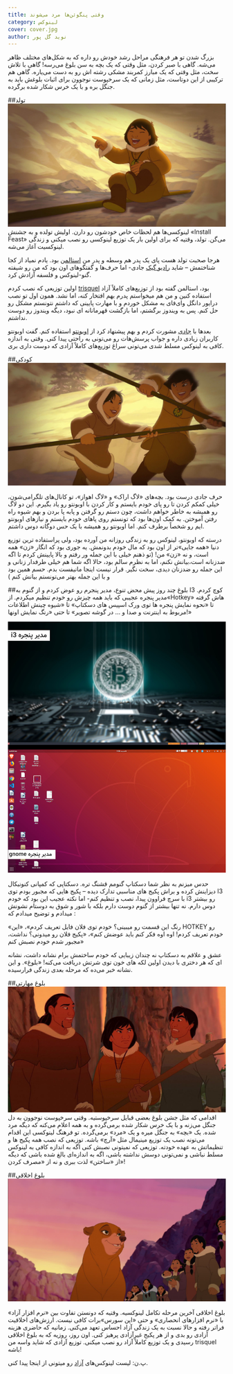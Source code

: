 ```yaml
---
title: وقتی پنگوئن‌ها مرد می‌شوند
category: لینوکس
cover: cover.jpg
author: نوید گل پور
---
```


بزرگ شدن تو هر فرهنگی مراحل رشد خودش رو داره که به شکل‌های مختلف ظاهر می‌شه. گاهی با صبر کردن، مثل وقتی که یک بچه به سن بلوغ می‌رسه! گاهی با تلاش سخت، مثل وقتی که یک مبارز کمربند مشکی رشته اش رو به دست می‌یاره. گاهی هم ترکیبی از این دوتاست، مثل زمانی که یک سرخپوست نوجوون برای اثبات بلوغش باید به جنگل بره و با یک خرس شکار شده برگرده.

##تولد
![تولد یک سرخپوست](./birth.jpg)
لینوکسی‌ها هم لحظات خاص خودشون رو دارن. اولیش تولده و به جشنش «Install Feast» می‌گن. تولد، وقتیه که برای اولین بار یک توزیع لینوکسی رو نصب میکنی و زندگی لینوکسیت آغاز می‌شه.

هرجا صحبت تولد هست پای یک پدر هم وسطه و پدر من
[استالمن](https://fa.wikipedia.org/wiki/ریچارد_استالمن)
بود. یادم نمیاد از کجا شناختمش – شاید
[رادیو گیک](http://www.namlik.me/channel/%D9%BE%D8%A7%D8%AF%DA%A9%D8%B3%D8%AA%20%D8%B1%D8%A7%D8%AF%DB%8C%D9%88%20%DA%AF%DB%8C%DA%A9)
جادی- اما حرف‌ها و گفتگوهای اون بود که من رو شیفته گنو-لینوکس و فلسفه آزادش کرد.

اولین توزیعی که نصب کردم
[trisquel](https://fa.wikipedia.org/wiki/%D8%AA%D8%B1%DB%8C%D8%B3%DA%A9%D9%84)
بود، استالمن گفته بود از توزیع‌های کاملاً آزاد استفاده کنین و من هم میخواستم پدرم بهم افتخار کنه، اما نشد. همون اول تو نصب درایور دانگل وای‌فای به مشکل خوردم و با مهارت پایینی که داشتم نتونستم مشکل رو حل کنم. پس به ویندوز برگشتم، اما بازگشت قهرمانانه ای نبود، دیگه ویندوز رو دوست نداشتم.

بعدها با
[جادی](https://jadi.net/)
مشورت کردم و بهم پیشنهاد کرد از
[اوبونتو](https://fa.wikipedia.org/wiki/%D8%A7%D9%88%D8%A8%D9%88%D9%86%D8%AA%D9%88)
استفاده کنم. گفت اوبونتو کاربران زیادی داره و جواب پرسش‌هات رو می‌تونی به راحتی پیدا کنی. وقتی به اندازه کافی به لینوکس مسلط شدی می‌تونی سراغ توزیع‌های کاملاً آزادی که دوست داری بری.

##کودکی
![کودکی](./chilhood.jpg)

حرف جادی درست بود. بچه‌های «لاگ اراک» و «لاگ اهواز»، تو کانال‌های تلگرامی‌شون، خیلی کمکم کردن تا رو پای خودم بایستم و کار کردن با اوبونتو رو یاد بگیرم. این دو لاگ رو همیشه به خاطر خواهم داشت،‌ چون دستم رو گرفتن و پابه پا بردن و بهم شیوه راه رفتن آموختن. به کمک اون‌ها بود که تونستم روی پاهای خودم بایستم و نیازهای اوبونتو ایم رو شخصاً برطرف کنم. اما اوبونتو رو همیشه با یک حس دوگانه دوس داشتم.

درسته که اوبونتو، لینوکس رو به زندگی روزانه من آورده بود، ولی پراستفاده ترین توزیع دنیا «همه جایی»تر از اون بود که مال خودم بدونمش. یه جوری بود که انگار «زن» همه است، و نه «زن» من! (تو ذهنم خیلی با این جمله ور رفتم و بالا پایینش کردم تا اگه ضدزنانه است،‌بیانش نکنم، اما به نظرم سالم بود، حالا اگه شما هم خیلی طرفدار زنانی و این جمله رو ضدزنان دیدی، سخت نگیر. قرار نیست اینجا مانیفست بدم. حسم همین بود و با این جمله بهتر می‌تونستم بیانش کنم )

##بلوغ
چند روز پیش محض تنوع، مدیر پنجرم رو عوض کردم و از گنوم به I3 کوچ کردم. مدیر پنجره عجیبی که باید همه چیزش رو خودم تنظیم میکردم. از«Hotkey» هاش گرفته تا «نحوه نمایش پنجره ها توی ورک اسپیس های دسکتاپ» تا «شیوه چینش اطلاعات مربوط به اینترنت و صدا و … در گوشه تصویر» تا حتی «رنگ نمایش اونها!»

![مقایسه](./compare.jpg)

حدس میزنم به نظر شما دسکتاپ گنومم قشنگ تره. دسکتاپی که کمپانی کنونیکال دیزاینش کرده و براش پکیج های مناسبی تدارک دیده – پکیج هایی که مجبور بودم توی I3 با سرچ فراوون پیدا، نصب و تنظیم کنم- اما نکته عجیب این بود که خودم i3 رو بیشتر دوس دارم. نه تنها بیشتر از گنوم دوست دارم بلکه با شور و شوق به دوستام نشونش میدادم و توضیح میدادم که :

«رنگ این قسمت رو میبینی؟ خودم توی فلان فایل تعریف کردم»، «این HOTKEY رو خودم تعریف کردم! اوه اوه فکر کنم باید عوضش کنم»، «پکیج فلان رو میدونی؟ نداشت، مجبور شدم خودم نصبش کنم»

عشق و علاقم به دسکتاپ نه چندان زیبایی که خودم ساختمش برام نشانه داشت، نشانه ای که هر دختری با دیدن اولین لکه های خون توی شرتش دریافت می‌کنه! «بلوغ». و این نشانه خبر می‌ده که مرحله بعدی زندگی فرارسیده.

##بلوغ مهارتی
![بلوغ مهارتی](./adult.jpg)
اقدامی که مثل جشن بلوغ بعضی قبایل سرخپوستیه. وقتی سرخپوست نوجوون به دل جنگل می‌زنه و با یک خرس شکار شده برمی‌گرده و به همه اعلام می‌کنه که دیگه مرد شده. یک «بچه» به جنگل میره و یک «مرد» برمی‌گرده. تو فرهنگ لینوکسی این اقدام می‌تونه نصب یک توزیع مینیمال مثل «آرچ» باشه. توزیعی که نصب همه پکیج ها و تنظیماتش به عهده خودته. توزیعی که نمیتونی نصبش کنی اگه به اندازه کافی به لینوکس مسلط نباشی و نمی‌تونی دوسش نداشته باشی، اگه به اندازه‌ای بالغ شده باشی که دیگه از «ساختن» لذت ببری و نه از «مصرف کردن»!

##بلوغ اخلاقی
![بلوغ اخلاقی](./moralAdult.jpg)

بلوغ اخلاقی آخرین مرحله تکامل لینوکسیه. وقتیه که دونستن تفاوت بین «نرم افزار آزاد» با «نرم افزارهای انحصاری» و حتی «اپن سورس»برات کافی نیست. ارزش‌های اخلاقیت فراتر رفته و حالا نسبت به یک زندگی آزاد احساس تعهد می‌کنی. زمانیه که حاضری هزینه آزادی رو بدی و از هر پکیج غیرآزادی پرهیز کنی. اون روز، روزیه که به بلوغ اخلاقی رسیدی و یک توزیع کاملاً آزاد رو نصب میکنی. توزیع آزادی که شاید واسه من trisquel باشه!

پ.ن: لیست لینوکس‌های
[آزاد](https://www.gnu.org/distros/free-distros.en.html)
رو میتونی از اینجا پیدا کنی.
